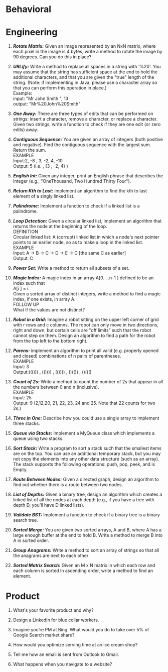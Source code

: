 # Behavioral


# Engineering

1. ***Rotate Matrix:*** Given an image represented by an NxN matrix, where each pixel in the image is 4 bytes, write a method to rotate the image by 90 degrees. Can you do this in place?

2. ***URLify:*** Write a method to replace all spaces in a string with '%20'. You may assume that the string has sufficient space at the end to hold the additional characters, and that you are given the "true" length of the string. (Note: if implementing in Java, please use a character array so that you can perform this operation in place.)  
Example:  
input:  "Mr John Smith    ", 13  
output: "Mr%20John%20Smith"  

3. ***One Away:*** There are three types of edits that can be performed on strings: insert a character, remove a character, or replace a character. Given two strings, write a function to check if they are one edit (or zero edits) away.

4. ***Contiguous Sequence:*** You are given an array of integers (both positive and negative). Find the contiguous sequence with the largest sum. Return the sum.  
EXAMPLE  
Input:2, -8 , 3, -2, 4, -10  
Output: 5 (i.e. , {3 , -2, 4} )  

5. ***English Int:*** Given any integer, print an English phrase that describes the integer (e.g., "OneThousand, Two Hundred Thirty Four"). 

6. ***Return Kth to Last:*** implement an algorithm to find the kth to last element of a singly linked list. 

7. ***Palindrome:*** Implement a function to check if a linked list is a palindrome.

8. ***Loop Detection:*** Given a circular linked list, implement an algorithm that returns the node at the
beginning of the loop.  
DEFINITION  
Circular linked list: A (corrupt) linked list in which a node's next pointer points to an earlier node, so as to make a loop in the linked list.  
EXAMPLE  
Input: A -> B -> C -> D -> E -> C [the same C as earlier]  
Output: C   

9. ***Power Set:*** Write a method to return all subsets of a set. 

10. ***Magic Index:*** A magic index in an array A[0. . .n-1 ]  defined to be an index such that  
A[i ] = i.  
Given a sorted array of distinct integers, write a method to find a magic index, if one exists, in array A.  
FOLLOW UP  
What if the values are not distinct?  

11. ***Robot in a Grid:*** Imagine a robot sitting on the upper left corner of grid with r rows and c columns. The robot can only move in two directions, right and down, but certain cells are "off limits" such that the robot cannot step on them. Design an algorithm to find a path for the robot from the top left to the bottom right. 

12. ***Parens:*** implement an algorithm to print all valid (e.g. properly opened and closed) combinations of n pairs of parentheses.  
EXAMPLE  
Input: 3  
Output:((())) , (()()) , (())() , ()(()) , ()()()  

13. ***Count of 2s:*** Write a method to count the number of 2s that appear in all the numbers between 0 and n (inclusive).  
EXAMPLE  
Input: 25  
Output: 9 (2,12,20, 21, 22, 23, 24 and 25. Note that 22 counts for two 2s.)  

14. ***Three in One:*** Describe how you could use a single array to implement three stacks. 

15. ***Queue via Stacks:*** Implement a MyQueue class which implements a queue using two stacks. 

16. ***Sort Stack:*** Write a program to sort a stack such that the smallest items are on the top. You can use an additional temporary stack, but you may not copy the elements into any other data structure (such as an array). The stack supports the following operations: push, pop, peek, and is Empty. 

17. ***Route Between Nodes:*** Given a directed graph, design an algorithm to find out whether there is a route between two nodes. 

18. ***List of Depths:*** Given a binary tree, design an algorithm which creates a linked list of all the nodes at each depth (e.g., if you have a tree with depth D, you'll have D linked lists). 


19. ***Validate BST:*** Implement a function to check if a binary tree is a binary search tree. 

20. ***Sorted Merge:*** You are given two sorted arrays, A and B, where A has a large enough buffer at the end to hold B. Write a method to merge B into A in sorted order.

21. ***Group Anagrams:*** Write a method to sort an array of strings so that all the anagrams are next to each other

22. ***Sorted Matrix Search:*** Given an M x N matrix in which each row and each column is sorted in ascending order, write a method to find an element. 
# Product

1. What's your favorite product and why?

2. Design a LinkedIn for blue collar workers.

3. Imagine you’re PM at Bing. What would you do to take over 5% of Google Search market share?

4. How would you optimize serving time at an ice cream shop?

5. Tell me how an email is sent from Outlook to Gmail.

6. What happens when you navigate to a website?



